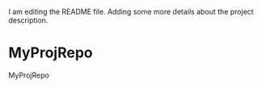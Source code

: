 I am editing the README file. Adding some more details about the project description.
# MyProjRepo
MyProjRepo
